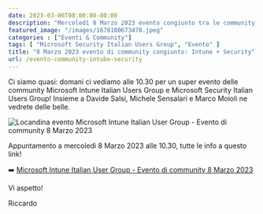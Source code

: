 ```yaml
---
date: 2023-03-06T08:00:00-00:00
description: "Mercoledì 8 Marzo 2023 evento congiunto tra le community Linkedin Microsoft Security Italian Users Group e Microsoft Italian Users Group."
featured_image: "/images/1678180673478.jpeg"
categories : ["Eventi & Community"]
tags: [ "Microsoft Security Italian Users Group", "Evento" ]
title: "8 Marzo 2023 evento di community congiunto: Intune + Security"
url: /evento-community-intube-security
---
```

Ci siamo quasi: domani ci vediamo alle 10.30 per un super evento delle community Microsoft Intune Italian Users Group e Microsoft Security Italian Users Group! Insieme a Davide Salsi, Michele Sensalari e Marco Moioli ne vedrete delle belle.

![Locandina evento Microsoft Intune Italian User Group - Evento di community 8 Marzo 2023](/images/1678180673478.jpeg)

Appuntamento a mercoledì 8 Marzo 2023 alle 10.30, tutte le info a questo link!

➡️ [Microsoft Intune Italian User Group - Evento di community 8 Marzo 2023](https://lnkd.in/d_rhX-yN)

Vi aspetto!

Riccardo

